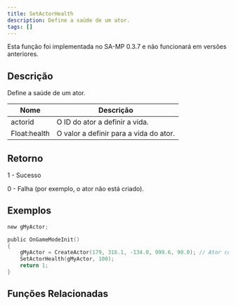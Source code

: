 ```yaml
---
title: SetActorHealth
description: Define a saúde de um ator.
tags: []
---
```


Esta função foi implementada no SA-MP 0.3.7 e não funcionará em versões anteriores.

## Descrição

Define a saúde de um ator.

| Nome         | Descrição                                 |
| ------------ | ----------------------------------------- |
| actorid      | O ID do ator a definir a vida.            |
| Float:health | O valor a definir para a vida do ator.    |

## Retorno

1 - Sucesso

0 - Falha (por exemplo, o ator não está criado).

## Exemplos

```c
new gMyActor;

public OnGameModeInit()
{
    gMyActor = CreateActor(179, 316.1, -134.0, 999.6, 90.0); // Ator como vendedor na Ammunation
    SetActorHealth(gMyActor, 100);
    return 1;
}
```

## Funções Relacionadas
